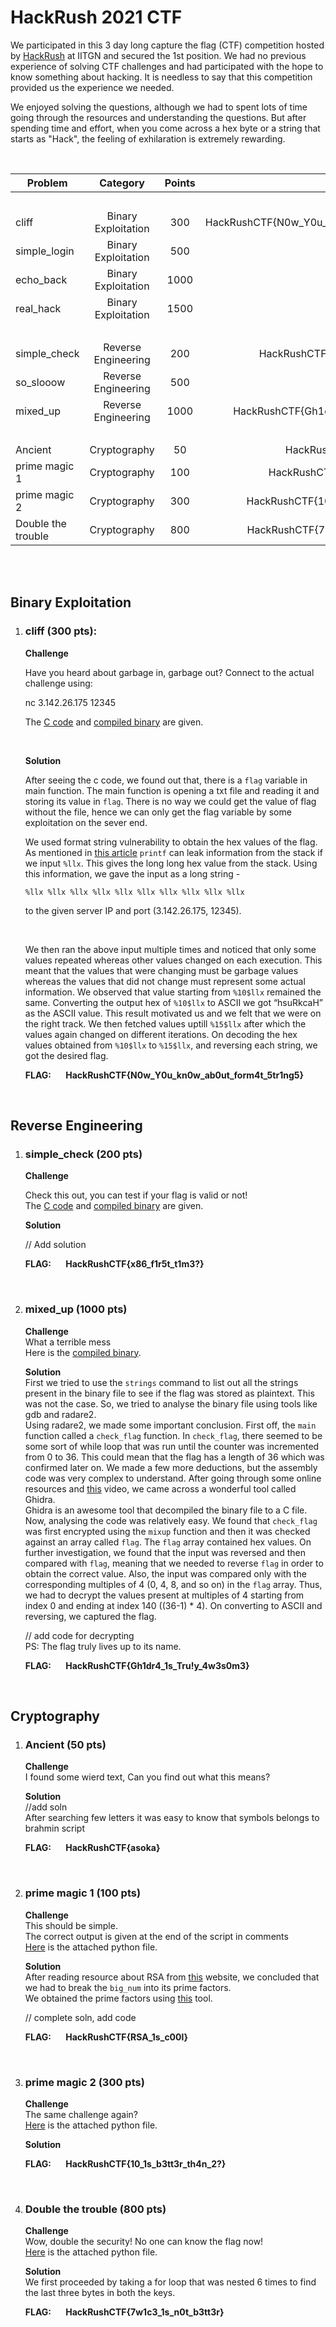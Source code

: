 # HackRush 2021 CTF

We participated in this 3 day long capture the flag (CTF) competition hosted by [HackRush](http://3.142.26.175/) at IITGN and secured the 1st position. We had no previous experience of solving CTF challenges and had participated with the hope to know something about hacking. It is needless to say that this competition provided us the experience we needed. 

We enjoyed solving the questions, although we had to spent lots of time going through the resources and understanding the questions. But after spending time and effort, when you come across a hex byte or a string that starts as "Hack", the feeling of exhilaration is extremely rewarding.

<br>


Problem | Category | Points | Flag
--------|:----------:| :-----: |:-----:
|||<br>
cliff | Binary Exploitation | 300 | HackRushCTF{N0w_Y0u_kn0w_ab0ut_form4t_5tr1ng5}
simple_login | Binary Exploitation | 500| -
echo_back | Binary Exploitation | 1000|-
real_hack | Binary Exploitation | 1500|-
|||<br>
simple_check | Reverse Engineering | 200 |HackRushCTF{x86_f1r5t_t1me?}
so_slooow | Reverse Engineering | 500 |-
mixed_up | Reverse Engineering | 1000 | HackRushCTF{Gh1dr4_1s_Tru!y_4w3s0m3}
|||<br>
Ancient | Cryptography | 50 | HackRushCTF{asoka​}
prime magic 1 | Cryptography | 100 | HackRushCTF{RSA_1s_c00l}
prime magic 2 | Cryptography | 300 | HackRushCTF{10_1s_b3tt3r_th4n_2?}
Double the trouble | Cryptography | 800 | HackRushCTF{7w1c3_1s_n0t_b3tt3r}


<br>
<br>


## **Binary Exploitation**

1. ### **cliff (300 pts):**
    
    **Challenge**
    
    Have you heard about garbage in, garbage out?
    Connect to the actual challenge using: 

    nc 3.142.26.175 12345

    The [C code](https://github.com/Harshit-Ramolia/HackRush-2021-CTF/blob/main/problem-files/binary-exploitation/cliff.c) and [compiled binary](https://github.com/Harshit-Ramolia/HackRush-2021-CTF/blob/main/problem-files/binary-exploitation/cliff) are given.
    
    <br>
    
    **Solution**

    After seeing the c code, we found out that, there is a `flag` variable in main function. The main function is opening a txt file and reading it and storing its value in `flag`. There is no way we could get the value of flag without the file, hence we can only get the flag variable by some exploitation on the sever end.

    We used format string vulnerability to obtain the hex values of the flag. As mentioned in [this article](https://ctf101.org/binary-exploitation/what-is-a-format-string-vulnerability/) `printf` can leak information from the stack if we input `%llx`. This gives the long long hex value from the stack. Using this information, we gave the input as a long string - <br>
    
    ```%llx %llx %llx %llx %llx %llx %llx %llx %llx %llx``` <br>
    
    to the given server IP and port (3.142.26.175, 12345). 

    <br>

    We then ran the above input multiple times and noticed that only some values repeated whereas other values changed on each execution. This meant that the values that were changing must be garbage values whereas the values that did not change must represent some actual information. We observed that value starting from `%10$llx` remained the same. Converting the output hex of `%10$llx` to ASCII we got “hsuRkcaH” as the ASCII value. This result motivated us and we felt that we were on the right track. We then fetched values uptill `%15$llx` after which the values again changed on different iterations. On decoding the hex values obtained from `%10$llx` to `%15$llx`, and reversing each string, we got the desired flag.

    **FLAG: &nbsp;&nbsp;&nbsp;&nbsp;&nbsp;&nbsp;HackRushCTF{N0w_Y0u_kn0w_ab0ut_form4t_5tr1ng5}**

<br>

## **Reverse Engineering**

1. ### **simple_check (200 pts)**

    **Challenge**

    Check this out, you can test if your flag is valid or not!<br>
    The [C code](https://github.com/Harshit-Ramolia/HackRush-2021-CTF/blob/main/problem-files/reverse-engineering/simple_check.c) and [compiled binary](https://github.com/Harshit-Ramolia/HackRush-2021-CTF/blob/main/problem-files/reverse-engineering/simple_check) are given.

    **Solution**

    // Add solution

    **FLAG: &nbsp;&nbsp;&nbsp;&nbsp;&nbsp;&nbsp;HackRushCTF{x86_f1r5t_t1m3?}**

<br>

2. ### **mixed_up (1000 pts)**

    **Challenge**<br>
    What a terrible mess<br>
    Here is the [compiled binary](https://github.com/Harshit-Ramolia/HackRush-2021-CTF/blob/main/problem-files/reverse-engineering/mixed_up).

    **Solution**<br>
    First we tried to use the `strings` command to list out all the strings present in the binary file to see if the flag was stored as plaintext. This was not the case. So, we tried to analyse the binary file using tools like gdb and radare2.<br> 
    Using radare2, we made some important conclusion. First off, the `main` function called a `check_flag` function. In `check_flag`, there seemed to be some sort of while loop that was run until the counter was incremented from 0 to 36. This could mean that the flag has a length of 36 which was confirmed later on. We made a few more deductions, but the assembly code was very complex to understand. After going through some online resources and [this](https://www.youtube.com/watch?v=RCgEIBfnTEI) video, we came across a wonderful tool called Ghidra.<br> 
    Ghidra is an awesome tool that decompiled the binary file to a C file. Now, analysing the code was relatively easy. We found that `check_flag` was first encrypted using the `mixup` function and then it was checked against an array called `flag`. The `flag` array contained hex values. On further investigation, we found that the input was reversed and then compared with `flag`, meaning that we needed to reverse `flag` in order to obtain the correct value. Also, the input was compared only with the corresponding multiples of 4 (0, 4, 8, and so on) in the `flag` array. Thus, we had to decrypt the values present at multiples of 4 starting from index 0 and ending at index 140 ((36-1) * 4). On converting to ASCII and reversing, we captured the flag.

    // add code for decrypting<br>
    PS: The flag truly lives up to its name.

    **FLAG: &nbsp;&nbsp;&nbsp;&nbsp;&nbsp;&nbsp;HackRushCTF{Gh1dr4_1s_Tru!y_4w3s0m3}**

<br>

## **Cryptography**

1. ### **Ancient (50 pts)**

    **Challenge**<br>
    I found some wierd text, Can you find out what this means?

    **Solution**<br>
    //add soln<br>
    After searching few letters it was easy to know that symbols belongs to brahmin script

    **FLAG: &nbsp;&nbsp;&nbsp;&nbsp;&nbsp;&nbsp;HackRushCTF{asoka​}**

    <br>

2. ### **prime magic 1 (100 pts)**

    **Challenge**<br>
    This should be simple.<br>
    The correct output is given at the end of the script in comments<br>
    [Here](https://github.com/Harshit-Ramolia/HackRush-2021-CTF/blob/main/problem-files/cryptography/prime_magic_1.py) is the attached python file.

    **Solution**<br>
    After reading resource about RSA from [this](https://ctf101.org/cryptography/what-is-rsa/) website, we concluded that we had to break the `big_num` into its prime factors.<br>
    We obtained the prime factors using [this](https://www.alpertron.com.ar/ECM.HTM) tool. 

    // complete soln, add code

    **FLAG: &nbsp;&nbsp;&nbsp;&nbsp;&nbsp;&nbsp;HackRushCTF{RSA_1s_c00l}**

    <br>

3. ### **prime magic 2 (300 pts)**

    **Challenge**<br>
    The same challenge again?<br>
    [Here](https://github.com/Harshit-Ramolia/HackRush-2021-CTF/blob/main/problem-files/cryptography/prime_magic_2.py) is the attached python file.

    **Solution**<br>
    

    **FLAG: &nbsp;&nbsp;&nbsp;&nbsp;&nbsp;&nbsp;HackRushCTF{10_1s_b3tt3r_th4n_2?}**

    <br>

4. ### **Double the trouble (800 pts)**

    **Challenge**<br>
    Wow, double the security! No one can know the flag now!<br>
    [Here](https://github.com/Harshit-Ramolia/HackRush-2021-CTF/blob/main/problem-files/cryptography/double_the_trouble.py) is the attached python file.

    **Solution**<br>
    We first proceeded by taking a for loop that was nested 6 times to find the last three bytes in both the keys.

    **FLAG: &nbsp;&nbsp;&nbsp;&nbsp;&nbsp;&nbsp;HackRushCTF{7w1c3_1s_n0t_b3tt3r}**

    <br>
